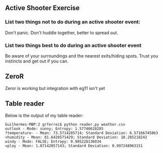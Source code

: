 ## Active Shooter Exercise


### List two things not to do during an active shooter event:
Don't panic.
Don't huddle together, better to spread out.

### List two things best to do during an active shooter event
Be aware of your surroundings and the nearest exits/hiding spots.
Trust you instincts and get out if you can.


## ZeroR

Zeror is working but integration with eg11 isn't yet

## Table reader

Below is the output of my table reader:

```
Guilhermes-MBP:2 grferrei$ python reader.py weather.csv 
outlook - Mode: sunny; Entropy: 1.57740628285
?temperature- - Mean: 73.5714285714; Standard Deviation: 6.57166745863
<humidity - Mean: 81.6428571429; Standard Deviation: 10.285218242
windy - Mode: FALSE; Entropy: 0.985228136034
=play - Mean: 1.07142857143; Standard Deviation: 0.997248963151
```